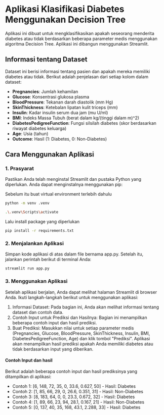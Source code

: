 # Aplikasi Klasifikasi Diabetes Menggunakan Decision Tree

Aplikasi ini dibuat untuk mengklasifikasikan apakah seseorang menderita diabetes atau tidak berdasarkan beberapa parameter medis menggunakan algoritma Decision Tree. Aplikasi ini dibangun menggunakan Streamlit.

## Informasi tentang Dataset

Dataset ini berisi informasi tentang pasien dan apakah mereka memiliki diabetes atau tidak. Berikut adalah penjelasan dari setiap kolom dalam dataset:

-   **Pregnancies**: Jumlah kehamilan
-   **Glucose**: Konsentrasi glukosa plasma
-   **BloodPressure**: Tekanan darah diastolik (mm Hg)
-   **SkinThickness**: Ketebalan lipatan kulit triceps (mm)
-   **Insulin**: Kadar insulin serum dua jam (mu U/ml)
-   **BMI**: Indeks Massa Tubuh (berat dalam kg/(tinggi dalam m)^2)
-   **DiabetesPedigreeFunction**: Fungsi silsilah diabetes (skor berdasarkan riwayat diabetes keluarga)
-   **Age**: Usia (tahun)
-   **Outcome**: Hasil (1: Diabetes, 0: Non-Diabetes)

## Cara Menggunakan Aplikasi

### 1. Prasyarat

Pastikan Anda telah menginstal Streamlit dan pustaka Python yang diperlukan. Anda dapat menginstalnya menggunakan pip:

Sebelum itu buat virtual environment terlebih dahulu

```bash
python -m venv .venv
```

```bash
.\.venv\Scripts\activate
```

Lalu install package yang diperlukan

```bash
pip install -r requirements.txt
```

### 2. Menjalankan Aplikasi

Simpan kode aplikasi di atas dalam file bernama app.py. Setelah itu, jalankan perintah berikut di terminal Anda:

```bash
streamlit run app.py
```

### 3. Menggunakan Aplikasi

Setelah aplikasi berjalan, Anda dapat melihat halaman Streamlit di browser Anda. Ikuti langkah-langkah berikut untuk menggunakan aplikasi:

1. Informasi Dataset: Pada bagian ini, Anda akan melihat informasi tentang dataset dan contoh data.
2. Contoh Input untuk Prediksi dan Hasilnya: Bagian ini menampilkan beberapa contoh input dan hasil prediksi.
3. Buat Prediksi: Masukkan nilai untuk setiap parameter medis (Pregnancies, Glucose, BloodPressure, SkinThickness, Insulin, BMI, DiabetesPedigreeFunction, Age) dan klik tombol "Prediksi". Aplikasi akan menampilkan hasil prediksi apakah Anda memiliki diabetes atau tidak berdasarkan input yang diberikan.

#### Contoh Input dan hasil

Berikut adalah beberapa contoh input dan hasil prediksinya yang ditampilkan di aplikasi:

-   Contoh 1: [6, 148, 72, 35, 0, 33.6, 0.627, 50] - Hasil: Diabetes
-   Contoh 2: [1, 85, 66, 29, 0, 26.6, 0.351, 31] - Hasil: Non-Diabetes
-   Contoh 3: [8, 183, 64, 0, 0, 23.3, 0.672, 32] - Hasil: Diabetes
-   Contoh 4: [1, 89, 66, 23, 94, 28.1, 0.167, 21] - Hasil: Non-Diabetes
-   Contoh 5: [0, 137, 40, 35, 168, 43.1, 2.288, 33] - Hasil: Diabetes
